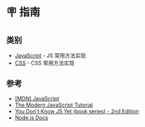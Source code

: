 # 🪧 指南

## 类别

- [JavaScript](../../js/array/forEach/) - JS 常用方法实现
- [CSS](../../css/mixin/scss) - CSS 常用方法实现

## 参考

- [[MDN] JavaScript](https://developer.mozilla.org/zh-CN/docs/Web/JavaScript)
- [The Modern JavaScript Tutorial](https://javascript.info)
- [You Don't Know JS Yet (book series) - 2nd Edition](https://github.com/getify/You-Dont-Know-JS)
- [Node.js Docs](https://nodejs.org/zh-cn/docs/)

